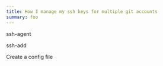 ```yaml
---
title: How I manage my ssh keys for multiple git accounts
summary: foo
---
```





ssh-agent

ssh-add

Create a config file

